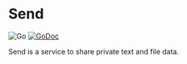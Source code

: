 # Send

![Go](https://github.com/z0rr0/send/workflows/Go/badge.svg)
[![GoDoc](https://godoc.org/github.com/z0rr0/send?status.svg)](https://pkg.go.dev/github.com/z0rr0/send?tab=subdirectories)

Send is a service to share private text and file data.
